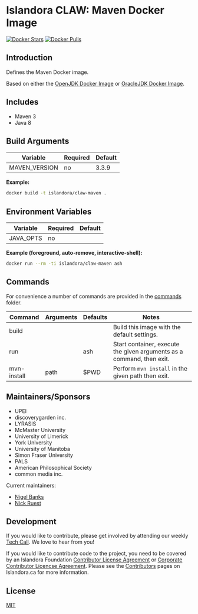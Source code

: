 # Islandora CLAW: Maven Docker Image

[![Docker Stars](https://img.shields.io/docker/stars/islandora/claw-maven.svg)](https://hub.docker.com/r/islandora/claw-maven/)
[![Docker Pulls](https://img.shields.io/docker/pulls/islandora/claw-maven.svg)](https://hub.docker.com/r/islandora/claw-maven/)

## Introduction

Defines the Maven Docker image.

Based on either the [OpenJDK Docker Image](https://github.com/Islandora-CLAW/claw-docker-open-jdk) or 
[OracleJDK Docker Image](https://github.com/Islandora-CLAW/claw-docker-oracle-jdk).

## Includes

* Maven 3
* Java 8

## Build Arguments

| Variable      | Required | Default |
|---------------|----------|---------|
| MAVEN_VERSION | no       |   3.3.9 |

**Example:**
```bash
docker build -t islandora/claw-maven .
```

## Environment Variables

| Variable  | Required | Default |
|-----------|----------|---------|
| JAVA_OPTS | no       |         |

**Example (foreground, auto-remove, interactive-shell):**
```bash
docker run --rm -ti islandora/claw-maven ash
```

## Commands

For convenience a number of commands are provided in the [commands](/commands) folder.

| Command     | Arguments | Defaults | Notes                                                                 |
|-------------|-----------|----------|-----------------------------------------------------------------------|
| build       |           |          | Build this image with the default settings.                           |
| run         |           | ash      | Start container, execute the given arguments as a command, then exit. |
| mvn-install | path      | $PWD     | Perform ```mvn install``` in the given path then exit.                |

## Maintainers/Sponsors

* UPEI
* discoverygarden inc.
* LYRASIS
* McMaster University
* University of Limerick
* York University
* University of Manitoba
* Simon Fraser University
* PALS
* American Philosophical Society
* common media inc.

Current maintainers:

* [Nigel Banks](https://github.com/nigelgbanks)
* [Nick Ruest](https://github.com/ruebot)

## Development

If you would like to contribute, please get involved by attending our weekly [Tech Call](https://github.com/Islandora-CLAW/CLAW/wiki). We love to hear from you!

If you would like to contribute code to the project, you need to be covered by an Islandora Foundation [Contributor License Agreement](http://islandora.ca/sites/default/files/islandora_cla.pdf) or [Corporate Contributor Licencse Agreement](http://islandora.ca/sites/default/files/islandora_ccla.pdf). Please see the [Contributors](http://islandora.ca/resources/contributors) pages on Islandora.ca for more information.

## License

[MIT](https://opensource.org/licenses/MIT)
